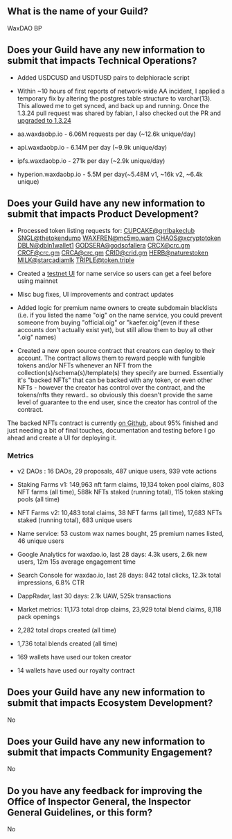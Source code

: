 ## What is the name of your Guild?

WaxDAO BP

## Does your Guild have any new information to submit that impacts Technical Operations?

- Added USDCUSD and USDTUSD pairs to delphioracle script
- Within ~10 hours of first reports of network-wide AA incident, I applied a temporary fix by altering the postgres table structure to varchar(13). This allowed me to get synced, and back up and running. Once the 1.3.24 pull request was shared by fabian, I also checked out the PR and [upgraded to 1.3.24](https://aa.waxdaobp.io/health)

- aa.waxdaobp.io - 6.06M requests per day (~12.6k unique/day)
- api.waxdaobp.io - 6.14M per day (~9.9k unique/day)
- ipfs.waxdaobp.io - 271k per day (~2.9k unique/day)
- hyperion.waxdaobp.io - 5.5M per day(~5.48M v1, ~16k v2, ~6.4k unique)

## Does your Guild have any new information to submit that impacts Product Development?

- Processed token listing requests for:
	[CUPCAKE@grrlbakeclub](https://waxdao.io/tokens/CUPCAKE@grrlbakeclub)
	[SNGL@thetokendump](https://waxdao.io/tokens/SNGL@thetokendump)
	[WAXFREN@mc5wo.wam](https://waxdao.io/tokens/WAXFREN@mc5wo.wam)
	[CHAOS@xcryptotoken](https://waxdao.io/tokens/CHAOS@xcryptotoken)
	[DBLN@dbln1wallet1](https://waxdao.io/tokens/DBLN@dbln1wallet1)
	[GODSERA@godsofallera](https://waxdao.io/tokens/GODSERA@godsofallera)
	[CRCX@crc.gm](https://waxdao.io/tokens/CRCX@crc.gm)
	[CRCF@crc.gm](https://waxdao.io/tokens/CRCF@crc.gm)
	[CRCA@crc.gm](https://waxdao.io/tokens/CRCA@crc.gm)
	[CRID@crid.gm](https://waxdao.io/tokens/CRID@crid.gm)
	[HERB@naturestoken](https://waxdao.io/tokens/HERB@naturestoken)
	[MILK@starcadiamlk](https://waxdao.io/tokens/MILK@starcadiamlk)
	[TRIPLE@token.triple](https://waxdao.io/tokens/TRIPLE@token.triple)

- Created a [testnet UI](https://testnames.waxdao.io) for name service so users can get a feel before using mainnet

- Misc bug fixes, UI improvements and contract updates

- Added logic for premium name owners to create subdomain blacklists (i.e. if you listed the name "oig" on the name service, you could prevent someone from buying "official.oig" or "kaefer.oig"(even if these accounts don't actually exist yet), but still allow them to buy all other ".oig" names) 

- Created a new open source contract that creators can deploy to their account. The contract allows them to reward people with fungible tokens and/or NFTs whenever an NFT from the collection(s)/schema(s)/template(s) they specify are burned. Essentially it's "backed NFTs" that can be backed with any token, or even other NFTs - however the creator has control over the contract, and the tokens/nfts they reward.. so obviously this doesn't provide the same level of guarantee to the end user, since the creator has control of the contract.

The backed NFTs contract is currently [on Github](https://github.com/mdcryptonfts/backed-nfts/tree/main), about 95% finished and just needing a bit of final touches, documentation and testing before I go ahead and create a UI for deploying it.

### Metrics

- v2 DAOs : 16 DAOs, 29 proposals, 487 unique users, 939 vote actions

- Staking Farms v1: 149,963 nft farm claims, 19,134 token pool claims, 803 NFT farms (all time), 588k NFTs staked (running total), 115 token staking pools (all time)

- NFT Farms v2: 10,483 total claims, 38 NFT farms (all time), 17,683 NFTs staked (running total), 683 unique users

- Name service: 53 custom wax names bought, 25 premium names listed, 46 unique users

- Google Analytics for waxdao.io, last 28 days: 4.3k users, 2.6k new users, 12m 15s average engagement time

- Search Console for waxdao.io, last 28 days: 842 total clicks, 12.3k total impressions, 6.8% CTR

- DappRadar, last 30 days: 2.1k UAW, 525k transactions

- Market metrics: 11,173 total drop claims, 23,929 total blend claims, 8,118 pack openings

- 2,282 total drops created (all time)

- 1,736 total blends created (all time)

- 169 wallets have used our token creator

- 14 wallets have used our royalty contract

## Does your Guild have any new information to submit that impacts Ecosystem Development?

No

## Does your Guild have any new information to submit that impacts Community Engagement?

No

## Do you have any feedback for improving the Office of Inspector General, the Inspector General Guidelines, or this form?

No
